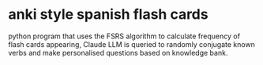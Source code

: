# anki style spanish flash cards

python program that uses the FSRS algorithm to calculate frequency of flash cards appearing, Claude LLM is queried to randomly conjugate known verbs and make personalised questions based on knowledge bank.
